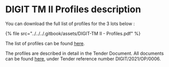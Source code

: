 # DIGIT TM II Profiles description

You can download the full list of profiles for the 3 lots below :&#x20;

{% file src="../../../.gitbook/assets/DIGIT-TM II - Profiles.pdf" %}

The list of profiles can be found [here](../digit-tm-ii-profiles-per-lots.md).

The profiles are described in detail in the Tender Document. All documents can be found [here](https://etendering.ted.europa.eu/cft/cft-display.html?cftId=9271), under Tender reference number DIGIT/2021/OP/0006.
